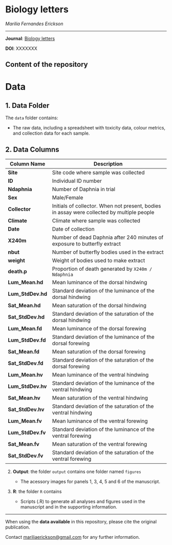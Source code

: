 # Biology letters

_Marilia Fernandes Erickson_
    
***

**Journal**: [Biology letters](https://royalsocietypublishing.org/journal/rsbl)

**DOI**:   XXXXXXX

## Content of the repository

# Data

## 1. **Data Folder**
The `data` folder contains:
- The raw data, including a spreadsheet with toxicity data, colour metrics, and collection data for each sample.

## 2. **Data Columns**
| Column Name        | Description |
|--------------------|-------------|
| **Site**          | Site code where sample was collected |
| **ID**            | Individual ID number |
| **Ndaphnia**      | Number of Daphnia in trial |
| **Sex**           | Male/Female |
| **Collector**     | Initials of collector. When not present, bodies in assay were collected by multiple people |
| **Climate**       | Climate where sample was collected |
| **Date**         | Date of collection |
| **X240m**        | Number of dead Daphnia after 240 minutes of exposure to butterfly extract |
| **nbut**         | Number of butterfly bodies used in the extract |
| **weight**       | Weight of bodies used to make extract |
| **death.p**      | Proportion of death generated by `X240m / Ndaphnia` |
| **Lum_Mean.hd**  | Mean luminance of the dorsal hindwing |
| **Lum_StdDev.hd** | Standard deviation of the luminance of the dorsal hindwing |
| **Sat_Mean.hd**  | Mean saturation of the dorsal hindwing |
| **Sat_StdDev.hd** | Standard deviation of the saturation of the dorsal hindwing |
| **Lum_Mean.fd**  | Mean luminance of the dorsal forewing |
| **Lum_StdDev.fd** | Standard deviation of the luminance of the dorsal forewing |
| **Sat_Mean.fd**  | Mean saturation of the dorsal forewing |
| **Sat_StdDev.fd** | Standard deviation of the saturation of the dorsal forewing |
| **Lum_Mean.hv**  | Mean luminance of the ventral hindwing |
| **Lum_StdDev.hv** | Standard deviation of the luminance of the ventral hindwing |
| **Sat_Mean.hv**  | Mean saturation of the ventral hindwing |
| **Sat_StdDev.hv** | Standard deviation of the saturation of the ventral hindwing |
| **Lum_Mean.fv**  | Mean luminance of the ventral forewing |
| **Lum_StdDev.fv** | Standard deviation of the luminance of the ventral forewing |
| **Sat_Mean.fv**  | Mean saturation of the ventral forewing |
| **Sat_StdDev.fv** | Standard deviation of the saturation of the ventral forewing |

2. __Output__: the folder `output` contains  one folder named `figures`
    * The acessory images for panels 1, 3, 4, 5 and 6 of the manuscript. 

4. __R__: the folder `R` contains  
    * Scripts (.R) to generate all analyses and figures used in the manuscript and in the supporting information.
    
***

When using the __data available__ in this repository, please cite the original publication.

Contact mariliaerickson@gmail.com for any further information.  
